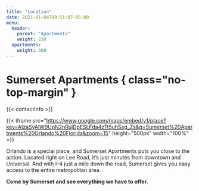 ```yaml
---
title: "Location"
date: 2021-01-04T09:51:07-05:00
menu:
  header:
    parent: "Apartments"
    weight: 230
  apartments:
    weight: 300
---
```


# Sumerset Apartments { class="no-top-margin" }

{{< contactInfo >}}

{{< iframe src="https://www.google.com/maps/embed/v1/place?key=AIzaSyAlW9UpN2nRujDpESLFda4zTt5uhSsg_Zs&q=Sumerset%20Apartments%20Orlando%20Florida&zoom=15" height="500px" width="100%" >}}

Orlando is a special place, and Sumerset Apartments puts you close to the action.
Located right on Lee Road, it’s just minutes from downtown and Universal. And with
I-4 just a mile down the road, Sumerset gives you easy access to the entire
metropolitan area.

**Come by Sumerset and see everything we have to offer.**
